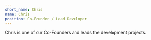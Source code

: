 ```yaml
---
short_name: Chris
name: Chris
position: Co-Founder / Lead Developer
---
```

Chris is one of our Co-Founders and leads the development projects.
